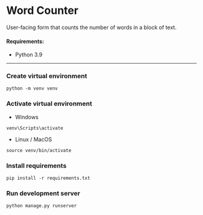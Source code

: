 # Word Counter

User-facing form that counts the number of words in a block of text.

#### Requirements:

- Python 3.9

___

### Create virtual environment

```shell
python -m venv venv
```

### Activate virtual environment

- Windows

```shell
venv\Scripts\activate
```

- Linux / MacOS

```shell
source venv/bin/activate
```

### Install requirements

```shell
pip install -r requirements.txt
```

### Run development server

```shell
python manage.py runserver
```


